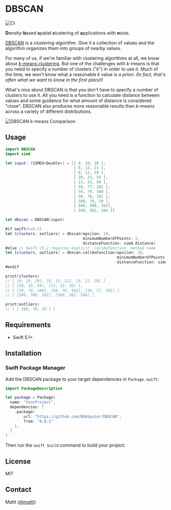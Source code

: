 # DBSCAN

![CI][ci badge]

**D**ensity-**b**ased **s**patial **c**lustering of **a**pplications with **n**oise.

[DBSCAN][dbscan] is a <dfn>clustering algorithm</dfn>.
Give it a collection of values
and the algorithm organizes them into groups of nearby values.

For many of us,
if we're familiar with clustering algorithms at all,
we know about [_k_-means clustering][k-means].
But one of the challenges with _k_-means is that
you need to specify a number of clusters ("_k_") in order to use it.
Much of the time,
we won't know what a reasonable _k_ value is _a priori_.
_(In fact, that's often what we want to know in the first place!)_

What's nice about DBSCAN is that
you don't have to specify a number of clusters to use it.
All you need is
a function to calculate distance between values
and some guidance for what amount of distance is considered "close".
DBSCAN also produces more reasonable results than _k_-means
across a variety of different distributions.

![DBSCAN k-means Comparison](https://user-images.githubusercontent.com/7659/74451662-d2325000-4e34-11ea-9770-a57e81259eb9.png)

## Usage

```swift
import DBSCAN
import simd

let input: [SIMD3<Double>] = [[ 0, 10, 20 ],
                              [ 0, 11, 21 ],
                              [ 0, 12, 20 ],
                              [ 20, 33, 59 ],
                              [ 21, 32, 56 ],
                              [ 59, 77, 101 ],
                              [ 58, 79, 100 ],
                              [ 58, 76, 102 ],
                              [ 300, 70, 20 ],
                              [ 500, 300, 202],
                              [ 500, 302, 204 ]]

let dbscan = DBSCAN(input)

#if swift(>=5.2)
let (clusters, outliers) = dbscan(epsilon: 10,
                                  minimumNumberOfPoints: 1,
                                  distanceFunction: simd.distance)
#else // Swift <5.2 requires explicit `callAsFunction` method name
let (clusters, outliers) = dbscan.callAsFunction(epsilon: 10, 
                                                 minimumNumberOfPoints: 1, 
                                                 distanceFunction: simd.distance)
#endif

print(clusters)
// [ [0, 10, 20], [0, 11, 21], [0, 12, 20] ]
// [ [20, 33, 59], [21, 32, 56] ],
// [ [58, 79, 100], [58, 76, 102], [59, 77, 101] ],
// [ [500, 300, 202], [500, 302, 204] ],

print(outliers)
// [ [ 300, 70, 20 ] ]
```

## Requirements

- Swift 5.1+

## Installation

### Swift Package Manager

Add the DBSCAN package to your target dependencies in `Package.swift`:

```swift
import PackageDescription

let package = Package(
  name: "YourProject",
  dependencies: [
    .package(
        url: "https://github.com/NSHipster/DBSCAN",
        from: "0.0.1"
    ),
  ]
)
```

Then run the `swift build` command to build your project.

## License

MIT

## Contact

Mattt ([@mattt](https://twitter.com/mattt))

[ci badge]: https://github.com/NSHipster/DBSCAN/workflows/CI/badge.svg

[dbscan]: https://en.wikipedia.org/wiki/DBSCAN
[k-means]: https://en.wikipedia.org/wiki/K-means_clustering
